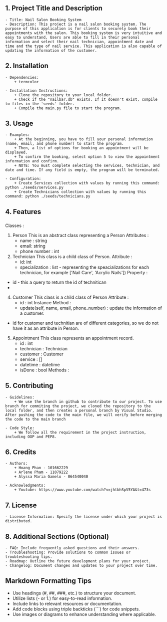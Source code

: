 ## 1. Project Title and Description
    - Title: Nail Salon Booking System
    - Description: This project is a nail salon booking system. The purpose of this application is for clients to securely book their appointments with the salon. This booking system is very intuitive and easy to understand. Users are able to fill in their personal information and select their nail technician, appointment date and time and the type of nail service. This application is also capable of updating the information of the customer.
## 2. Installation
    - Dependencies: 
        + termcolor
        
    - Installation Instructions: 
        + Clone the repository to your local folder. 
        + Check if the "nailbar.db" exists. If it doesn't exist, compile to files in the 'seeds' folder. 
        + Compile the main.py file to start the program.
        
## 3. Usage
    - Examples: 
        + At the beginning, you have to fill your personal information (name, email, and phone number) to start the program.
        + Then, a list of options for booking an appointment will be displayed. 
        + To confirm the booking, select option 5 to view the appointment information and confirm. 
        + NOTE: You must complete selecting the services, technician, and date and time. If any field is empty, the program will be terminated. 
    
    - Configuration: 
        + Create Services collection with values by running this command: python ./seeds/services.py
        + Create Technicians collection with values by running this command: python ./seeds/technicians.py
        
## 4. Features
### 
Classes : 
1. Person
   This is an abstract class representing a Person
   Attributes :
   - name : string
    - email: string
    - phone number : int
3. Technician
   This class is a child class of Person.
   Attribute :
   - id: int
   - specialization : list - representing the speacializations for each technician, for example ['Nail Care', 'Acrylic Nails'])
     Property :
  - id - this a query to return the id of technitican
  - 
4. Customer
   This class is a child class of Person
   Attribute :
   - id : int
   Instance Method :
   - update(self, name, email, phone_number) : update the information of a customer.
 * id for customer and technitian are of different categories, so we do not have it as an attribute in Person.
5. Appointment
   This class represents an appointment record.
   - id : int
   - technician : Technician
   - customer : Customer
   - service : []
   - datetime : datetime
   - isDone : bool
Methods :

## 5. Contributing
    - Guidelines: 
        + We use the branch in github to contribute to our project. To use branch for commiting the project, we cloned the repository to the local folder, and then creates a personal branch by Visual Studio. After pushing the code to the main file, we will verify before merging the code to the main branch
    
    - Code Style: 
        + We follow all the requirement in the project instruction, including OOP and PEP8.
        
## 6. Credits
    - Authors: 
        + Hoang Phan - 101662229
        + Arlene Pham - 11079222
        + Alyssa Maria Gamelo - 064540040
        
    - Acknowledgments: 
        + Youtube: https://www.youtube.com/watch?v=jhtbhSpV5YA&t=473s
        
## 7. License
    - License Information: Specify the license under which your project is distributed.
## 8. Additional Sections (Optional)
    - FAQ: Include frequently asked questions and their answers.
    - Troubleshooting: Provide solutions to common issues or troubleshooting tips.
    - Roadmap: Outline the future development plans for your project.
    - Changelog: Document changes and updates to your project over time.

## Markdown Formatting Tips
  - Use headings (#, ##, ###, etc.) to structure your document.
  - Utilize lists (- or 1.) for easy-to-read information.
  - Include links to relevant resources or documentation.
  - Add code blocks using triple backticks (```) for code snippets.
  - Use images or diagrams to enhance understanding where applicable.
